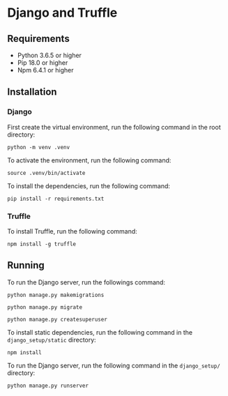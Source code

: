 # Django and Truffle

## Requirements

- Python 3.6.5 or higher
- Pip 18.0 or higher
- Npm 6.4.1 or higher

## Installation

### Django

First create the virtual environment, run the following command in the root directory:

    python -m venv .venv

To activate the environment, run the following command:
    
    source .venv/bin/activate

To install the dependencies, run the following command:

    pip install -r requirements.txt


### Truffle

To install Truffle, run the following command:

    npm install -g truffle


## Running

To run the Django server, run the followings command:

    python manage.py makemigrations
    
    python manage.py migrate
    
    python manage.py createsuperuser

To install static dependencies, run the following command in the `django_setup/static` directory:

    npm install

To run the Django server, run the following command in the `django_setup/` directory:

    python manage.py runserver
    

